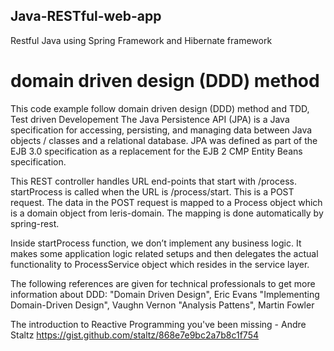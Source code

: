 ## Java-RESTful-web-app
Restful Java using Spring Framework and Hibernate framework

# domain driven design (DDD) method
This code example follow domain driven design (DDD) method and
TDD, Test driven Developement
The Java Persistence API (JPA) is a Java specification for accessing, 
persisting, and managing data between Java objects / classes and a relational database. 
JPA was defined as part of the EJB 3.0 specification as a replacement for the EJB 2 CMP Entity Beans specification.

This REST controller handles URL end-points that start with /process.
startProcess is called when the URL is /process/start. This is a POST
request. The data in the POST request is mapped to a Process object which
is a domain object from leris-domain. The mapping is done automatically by
spring-rest.

Inside startProcess function, we don’t implement any business logic. It makes
some application logic related setups and then delegates the actual functionality
to ProcessService object which resides in the service layer.


The following references are given for technical professionals to get more
information about DDD:
"Domain Driven Design", Eric Evans
"Implementing Domain-Driven Design", Vaughn Vernon
"Analysis Pattens", Martin Fowler

The introduction to Reactive Programming you've been missing - Andre Staltz
 https://gist.github.com/staltz/868e7e9bc2a7b8c1f754


 
